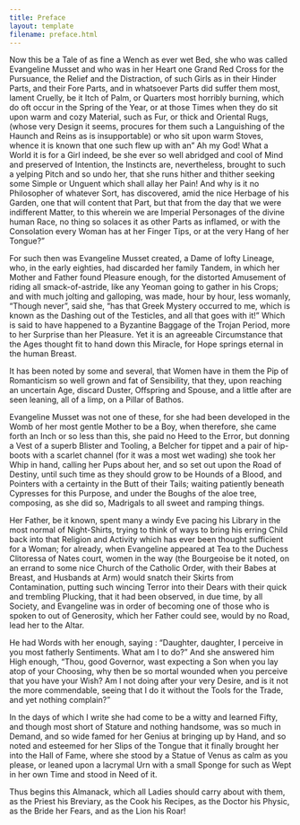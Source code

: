 ```yaml
---
title: Preface
layout: template
filename: preface.html
---
```


Now this be a Tale of as fine a Wench as ever wet Bed, she who was called Evangeline Musset and who was in her Heart one Grand Red Cross for the Pursuance, the Relief and the Distraction, of such Girls as in their Hinder Parts, and their Fore Parts, and in whatsoever Parts did suffer them most, lament Cruelly, be it Itch of Palm, or Quarters most horribly burning, which do oft occur in the Spring of the Year, or at those Times when they do sit upon warm and cozy Material, such as Fur, or thick and Oriental Rugs, (whose very Design it seems, procures for them such a Languishing of the Haunch and Reins as is insupportable) or who sit upon warm Stoves, whence it is known that one such flew up with an” Ah my God! What a World it is for a Girl indeed, be she ever so well abridged and cool of Mind and preserved of Intention, the Instincts are, nevertheless, brought to such a yelping Pitch and so undo her, that she runs hither and thither seeking some Simple or Unguent which shall allay her Pain! And why is it no Philosopher of whatever Sort, has discovered, amid the nice Herbage of his Garden, one that will content that Part, but that from the day that we were indifferent Matter, to this wherein we are Imperial Personages of the divine human Race, no thing so solaces it as other Parts as inflamed, or with the Consolation every Woman has at her Finger Tips, or at the very Hang of her Tongue?”

For such then was Evangeline Musset created, a Dame of lofty Lineage, who, in the early eighties, had discarded her family Tandem, in which her Mother and Father found Pleasure enough, for the distorted Amusement of riding all smack-of-astride, like any Yeoman going to gather in his Crops; and with much jolting and galloping, was made, hour by hour, less womanly, “Though never”, said she, “has that Greek Mystery occurred to me, which is known as the Dashing out of the Testicles, and all that goes with it!” Which is said to have happened to a Byzantine Baggage of the Trojan Period, more to her Surprise than her Pleasure. Yet it is an agreeable Circumstance that the Ages thought fit to hand down this Miracle, for Hope springs eternal in the human Breast.

It has been noted by some and several, that Women have in them the Pip of Romanticism so well grown and fat of Sensibility, that they, upon reaching an uncertain Age, discard Duster, Offspring and Spouse, and a little after are seen leaning, all of a limp, on a Pillar of Bathos.

Evangeline Musset was not one of these, for she had been developed in the Womb of her most gentle Mother to be a Boy, when therefore, she came forth an Inch or so less than this, she paid no Heed to the Error, but donning a Vest of a superb Blister and Tooling, a Belcher for tippet and a pair of hip-boots with a scarlet channel (for it was a most wet wading) she took her Whip in hand, calling her Pups about her, and so set out upon the Road of Destiny, until such time as they should grow to be Hounds of a Blood, and Pointers with a certainty in the Butt of their Tails; waiting patiently beneath Cypresses for this Purpose, and under the Boughs of the aloe tree, composing, as she did so, Madrigals to all sweet and ramping things.

Her Father, be it known, spent many a windy Eve pacing his Library in the most normal of Night-Shirts, trying to think of ways to bring his erring Child back into that Religion and Activity which has ever been thought sufficient for a Woman; for already, when Evangeline appeared at Tea to the Duchess Clitoressa of Nates court, women in the way (the Bourgeoise be it noted, on an errand to some nice Church of the Catholic Order, with their Babes at Breast, and Husbands at Arm) would snatch their Skirts from Contamination, putting such wincing Terror into their Dears with their quick and trembling Plucking, that it had been observed, in due time, by all Society, and Evangeline was in order of becoming one of those who is spoken to out of Generosity, which her Father could see, would by no Road, lead her to the Altar.

He had Words with her enough, saying : “Daughter, daughter, I perceive in you most fatherly Sentiments. What am I to do?” And she answered him High enough, “Thou, good Governor, wast expecting a Son when you lay atop of your Choosing, why then be so mortal wounded when you perceive that you have your Wish? Am I not doing after your very Desire, and is it not the more commendable, seeing that I do it without the Tools for the Trade, and yet nothing complain?”

In the days of which I write she had come to be a witty and learned Fifty, and though most short of Stature and nothing handsome, was so much in Demand, and so wide famed for her Genius at bringing up by Hand, and so noted and esteemed for her Slips of the Tongue that it finally brought her into the Hall of Fame, where she stood by a Statue of Venus as calm as you please, or leaned upon a lacrymal Urn with a small Sponge for such as Wept in her own Time and stood in Need of it.

Thus begins this Almanack, which all Ladies should carry about with them, as the Priest his Breviary, as the Cook his Recipes, as the Doctor his Physic, as the Bride her Fears, and as the Lion his Roar!
